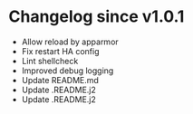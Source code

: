 # Changelog since v1.0.1
- Allow reload by apparmor 
- Fix restart HA config 
- Lint shellcheck 
- Improved debug logging 
- Update README.md 
- Update .README.j2 
- Update .README.j2 
